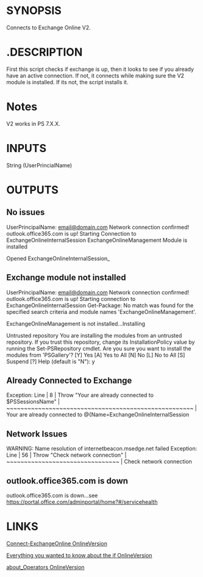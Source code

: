 # SYNOPSIS

Connects to Exchange Online V2.

# .DESCRIPTION

First this script checks if exchange is up, then it looks to see if you already have an active connection. If not, it connects while making sure the V2 module is installed. If its not, the script installs it.

# Notes

V2 works in PS 7.X.X.

# INPUTS

String (UserPrincialName)

# OUTPUTS

## **No issues**

UserPrincipalName: email@domain.com
Network connection confirmed!
outlook.office365.com is up!
Starting Connection to ExchangeOnlineInternalSession
ExchangeOnlineManagement Module is installed

Opened    ExchangeOnlineInternalSession_

## **Exchange module not installed**

UserPrincipalName: email@domain.com
Network connection confirmed!
outlook.office365.com is up!
Starting connection to ExchangeOnlineInternalSession
Get-Package: No match was found for the specified search criteria and module names 'ExchangeOnlineManagement'.

ExchangeOnlineManagement is not installed...Installing

Untrusted repository
You are installing the modules from an untrusted repository. If you trust this repository, change its
InstallationPolicy value by running the Set-PSRepository cmdlet. Are you sure you want to install the modules from
'PSGallery'?
[Y] Yes  [A] Yes to All  [N] No  [L] No to All  [S] Suspend  [?] Help (default is "N"): y


## **Already Connected to Exchange**

Exception:
Line |
   8 |      Throw "Your are already connected to $PSSessionsName"
     |      ~~~~~~~~~~~~~~~~~~~~~~~~~~~~~~~~~~~~~~~~~~~~~~~~~~~~~
     | Your are already connected to @{Name=ExchangeOnlineInternalSession

## **Network Issues**

WARNING: Name resolution of internetbeacon.msedge.net failed
Exception:
Line |
  56 |      Throw "Check network connection"
     |      ~~~~~~~~~~~~~~~~~~~~~~~~~~~~~~~~
     | Check network connection

## **outlook.office365.com is down**

outlook.office365.com is down...see https://portal.office.com/adminportal/home?#/servicehealth


# LINKS

[Connect-ExchangeOnline OnlineVersion](https://learn.microsoft.com/en-us/powershell/module/exchange/connect-exchangeonline?view=exchange-ps)

[Everything you wanted to know about the if OnlineVersion](https://docs.microsoft.com/en-us/powershell/scripting/learn/deep-dives/everything-about-if?view=powershell-7.2)

[about_Operators OnlineVersion](https://learn.microsoft.com/en-us/powershell/module/microsoft.powershell.core/about/about_operators?view=powershell-7.2)

